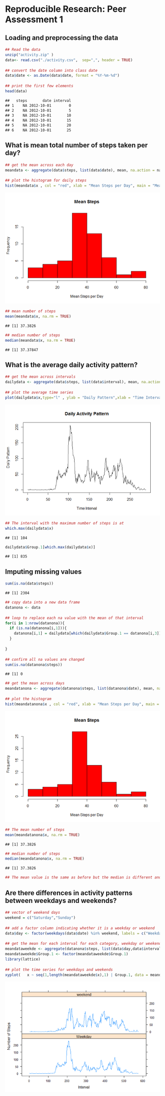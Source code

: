 # Reproducible Research: Peer Assessment 1


## Loading and preprocessing the data

```r
## Read the data
unzip("activity.zip" )
data<- read.csv("./activity.csv",  sep=",", header = TRUE)

## convert the date column into class date
data$date <- as.Date(data$date, format = "%Y-%m-%d")

## print the first few elements
head(data)
```

```
##   steps       date interval
## 1    NA 2012-10-01        0
## 2    NA 2012-10-01        5
## 3    NA 2012-10-01       10
## 4    NA 2012-10-01       15
## 5    NA 2012-10-01       20
## 6    NA 2012-10-01       25
```


## What is mean total number of steps taken per day?

```r
## get the mean across each day
meandata <- aggregate(data$steps, list(data$date), mean, na.action = na.omit, na.rm=TRUE)

## plot the histogram for daily steps
hist(meandata$x , col = "red", xlab = "Mean Steps per Day", main = "Mean Steps")
```

![](PA1_template_files/figure-html/unnamed-chunk-2-1.png)

```r
## mean number of steps
mean(meandata$x, na.rm = TRUE)
```

```
## [1] 37.3826
```

```r
## median number of steps
median(meandata$x, na.rm = TRUE)
```

```
## [1] 37.37847
```


## What is the average daily activity pattern?

```r
## get the mean across intervals
dailydata <- aggregate(data$steps, list(data$interval), mean, na.action = na.omit, na.rm=TRUE)

## plot the average time series
plot(dailydata$x,type="l" , ylab = "Daily Pattern",xlab = "Time Interval", main = "Daily Activity Pattern")
```

![](PA1_template_files/figure-html/unnamed-chunk-3-1.png)

```r
## The interval with the maximum number of steps is at 
which.max(dailydata$x)
```

```
## [1] 104
```

```r
dailydata$Group.1[which.max(dailydata$x)]
```

```
## [1] 835
```


## Imputing missing values

```r
sum(is.na(data$steps))
```

```
## [1] 2304
```

```r
## copy data into a new data frame
datanona <- data

## loop to replace each na value with the mean of that interval
for(i in 1:nrow(datanona)){
  if (is.na(datanona[i,1])){
    datanona[i,1] = dailydata[which(dailydata$Group.1 == datanona[i,3]),]$x
  }
  
}

## confirm all na values are changed
sum(is.na(datanona$steps))
```

```
## [1] 0
```

```r
## get the mean across days
meandatanona <- aggregate(datanona$steps, list(datanona$date), mean, na.action = na.omit, na.rm=TRUE)

## plot the histogram
hist(meandatanona$x , col = "red", xlab = "Mean Steps per Day", main = "Mean Steps")
```

![](PA1_template_files/figure-html/unnamed-chunk-4-1.png)

```r
## The mean number of steps
mean(meandatanona$x, na.rm = TRUE)
```

```
## [1] 37.3826
```

```r
## median number of steps
median(meandatanona$x, na.rm = TRUE)
```

```
## [1] 37.3826
```

```r
## The mean value is the same as before but the median is different and there is a slight change in the histogram
```




## Are there differences in activity patterns between weekdays and weekends?

```r
## vector of weekend days
weekend = c("Saturday","Sunday")

## add a factor column indicating whether it is a weekday or weekend
data$day <- factor(weekdays(data$date) %in% weekend, labels = c("Weekday","weekend"))

## get the mean for each interval for each category, weekday or weekend
meandataweekde <- aggregate(datanona$steps, list(data$day,data$interval), mean, na.action = na.omit, na.rm=TRUE)
meandataweekde$Group.1 <- factor(meandataweekde$Group.1)
library(lattice)

## plot the time series for weekdays and weekends
xyplot(   x ~ seq(1,length(meandataweekde$x),1) | Group.1, data = meandataweekde, type="l", ylab = "Number of Steps", xlab = "Interval",  layout = c(1,2))
```

![](PA1_template_files/figure-html/unnamed-chunk-5-1.png)

